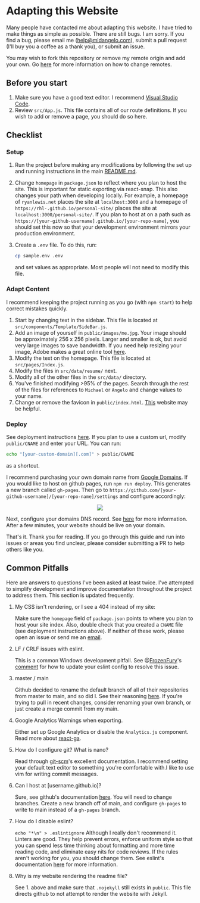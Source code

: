 # Adapting this Website

Many people have contacted me about adapting this website. I have tried to make things as simple as possible. There are still bugs. I am sorry. If you find a bug, please email me (help@mldangelo.com), submit a pull request (I'll buy you a coffee as a thank you), or submit an issue.

You may wish to fork this repository or remove my remote origin and add your own. Go [here](https://help.github.com/articles/changing-a-remote-s-url/) for more information on how to change remotes.

## Before you start

1. Make sure you have a good text editor. I recommend [Visual Studio Code](https://code.visualstudio.com/).
1. Review `src/App.js`. This file contains all of our route definitions. If you wish to add or remove a page, you should do so here.

## Checklist

### Setup

1. Run the project before making any modifications by following the set up and running instructions in the main [README.md](https://github.com/mldangelo/personal-site#set-up).
1. Change `homepage` in `package.json` to reflect where you plan to host the site. This is important for static exporting via react-snap. This also changes your path when developing locally. For example, a homepage of `ryanlewis.net` places the site at `localhost:3000` and a homepage of `https://rhl-.github.io/personal-site/` places the site at `localhost:3000/personal-site/`. If you plan to host at on a path such as `https://[your-github-username].github.io/[your-repo-name]`, you should set this now so that your development environment mirrors your production environment.
1. Create a `.env` file. To do this, run:

    ```bash
    cp sample.env .env
    ```

    and set values as appropriate. Most people will not need to modify this file.

### Adapt Content

I recommend keeping the project running as you go (with `npm start`) to help correct mistakes quickly.

1. Start by changing text in the sidebar. This file is located at `src/components/Template/SideBar.js`.
1. Add an image of yourself in `public/images/me.jpg`. Your image should be approximately 256 x 256 pixels. Larger and smaller is ok, but avoid very large images to save bandwidth. If you need help resizing your image, Adobe makes a great online tool [here](https://www.adobe.com/photoshop/online/resize-image.html).
1. Modify the text on the homepage. This file is located at `src/pages/Index.js`.
1. Modify the files in `src/data/resume/` next.
1. Modify all of the other files in the `src/data/` directory.
1. You've finished modifying >95% of the pages. Search through the rest of the files for references to `Michael` or `Angelo` and change values to your name.
1. Change or remove the favicon in `public/index.html`. [This](https://realfavicongenerator.net/) website may be helpful.

### Deploy

See deployment instructions [here](https://github.com/mldangelo/personal-site#deploying-to-github-pages). If you plan to use a custom url, modify `public/CNAME` and enter your URL. You can run:

```bash
echo "[your-custom-domain][.com]" > public/CNAME
```

as a shortcut.

I recommend purchasing your own domain name from [Google Domains](https://domains.google). If you would like to host on github pages, run `npm run deploy`. This generates a new branch called `gh-pages`. Then go to `https://github.com/[your-github-username]/[your-repo-name]/settings` and configure accordingly:

<center><img src="images/gh-pages.png"></center>

Next, configure your domains DNS record. See [here](https://help.github.com/articles/using-a-custom-domain-with-github-pages/) for more information. After a few minutes, your website should be live on your domain.

That's it. Thank you for reading. If you go through this guide and run into issues or areas you find unclear, please consider submitting a PR to help others like you.

## Common Pitfalls

Here are answers to questions I've been asked at least twice. I've attempted to simplify development and improve documentation throughout the project to address them. This section is updated frequently.

1. My CSS isn't rendering, or I see a 404 instead of my site:

    Make sure the `homepage` field of `package.json` points to where you plan to host your site index. Also, double check that you created a `CNAME` file (see deployment instructions above). If neither of these work, please open an issue or send me an [email](mailto:help@mldangelo.com).

2. LF / CRLF issues with eslint.

    This is a common Windows development pitfall. See @[FrozenFury](https://github.com/FrozenFury)'s [comment](https://github.com/mldangelo/personal-site/issues/263#issuecomment-759216299) for how to update your eslint config to resolve this issue.

3. master / main

    Github decided to rename the default branch of all of their repositories from master to main, and so did I. See their reasoning [here](https://github.com/github/renaming). If you're trying to pull in recent changes, consider renaming your own branch, or just create a merge commit from my main.

4. Google Analytics Warnings when exporting.

    Either set up Google Analytics or disable the `Analytics.js` component. Read more about [react-ga](https://github.com/react-ga/react-ga).

5. How do I configure git? What is nano?

    Read through [git-scm](https://git-scm.com/book/en/v2/Getting-Started-First-Time-Git-Setup)'s excellent documentation. I recommend setting your default text editor to something you're comfortable with.I like to use vim for writing commit messages.

6. Can I host at [username.github.io]?

    Sure, see github's documentation [here](https://pages.github.com/). You will need to change branches. Create a new branch off of main, and configure `gh-pages` to write to main instead of a `gh-pages` branch.

7. How do I disable eslint?

    `echo "*\n" > .eslintignore` Although I really don't recommend it. Linters are good. They help prevent errors, enforce uniform style so that you can spend less time thinking about formatting and more time reading code, and eliminate easy nits for code reviews. If the rules aren't working for you, you should change them. See eslint's documentation [here](https://eslint.org/docs/about/) for more information.

8. Why is my website rendering the readme file?

    See 1. above and make sure that `.nojekyll` still exists in `public`. This file directs github to not attempt to render the website with Jekyll.
